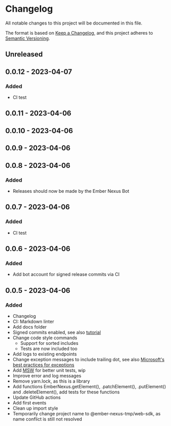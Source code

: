 # Changelog

All notable changes to this project will be documented in this file.

The format is based on [Keep a Changelog](https://keepachangelog.com/en/1.0.0/),
and this project adheres to [Semantic Versioning](https://semver.org/spec/v2.0.0.html).

## Unreleased

## 0.0.12 - 2023-04-07
### Added
- CI test

## 0.0.11 - 2023-04-06

## 0.0.10 - 2023-04-06

## 0.0.9 - 2023-04-06

## 0.0.8 - 2023-04-06
### Added
- Releases should now be made by the Ember Nexus Bot

## 0.0.7 - 2023-04-06
### Added
- CI test

## 0.0.6 - 2023-04-06
### Added
- Add bot account for signed release commits via CI

## 0.0.5 - 2023-04-06
### Added
- Changelog
- CI: Markdown linter
- Add docs folder
- Signed commits enabled, see also [tutorial](https://docs.gitlab.com/ee/user/project/repository/ssh_signed_commits/)
- Change code style commands
  - Support for sorted includes
  - Tests are now included too
- Add logs to existing endpoints
- Change exception messages to include trailing dot, see also [Microsoft's best practices for exceptions](https://learn.microsoft.com/en-us/dotnet/standard/exceptions/best-practices-for-exceptions#use-grammatically-correct-error-messages)
- Add [MSW](https://mswjs.io/) for better unit tests, wip
- Improve error and log messages
- Remove yarn.lock, as this is a library
- Add functions EmberNexus.getElement(), .patchElement(), .putElement() and .deleteElement(), add tests for these
  functions
- Update GitHub actions
- Add first events
- Clean up import style
- Temporarily change project name to @ember-nexus-tmp/web-sdk, as name conflict is still not resolved
